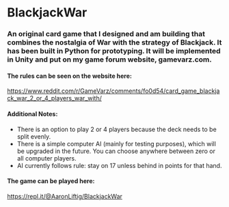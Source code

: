 # BlackjackWar
### An original card game that I designed and am building that combines the nostalgia of War with the strategy of Blackjack. It has been built in Python for prototyping. It will be implemented in Unity and put on my game forum website, gamevarz.com.

#### The rules can be seen on the website here:
https://www.reddit.com/r/GameVarz/comments/fo0d54/card_game_blackjack_war_2_or_4_players_war_with/

#### Additional Notes:
- There is an option to play 2 or 4 players because the deck needs to be split evenly.
- There is a simple computer AI (mainly for testing purposes), which will be upgraded in the future. You can choose anywhere between zero or all computer players.
- AI currently follows rule: stay on 17 unless behind in points for that hand.

#### The game can be played here:
https://repl.it/@AaronLiftig/BlackjackWar
